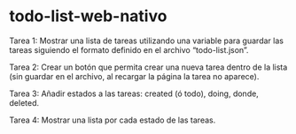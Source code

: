 # todo-list-web-nativo
Tarea 1: 
Mostrar una lista de tareas utilizando una variable para guardar las tareas siguiendo el formato definido en el archivo “todo-list.json”.

Tarea 2: 
Crear un botón que permita crear una nueva tarea dentro de la lista (sin guardar en el archivo, al recargar la página la tarea no aparece).

Tarea 3: 
Añadir estados a las tareas: created (ó todo), doing, donde, deleted.

Tarea 4: 
Mostrar una lista por cada estado de las tareas.
